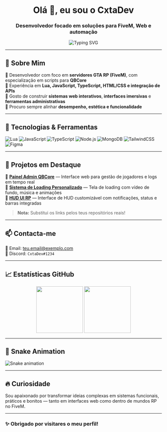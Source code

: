 <h1 align="center">Olá 👋, eu sou o CxtaDev</h1>
<h3 align="center">Desenvolvedor focado em soluções para FiveM, Web e automação</h3>

<p align="center">
  <img src="https://readme-typing-svg.herokuapp.com?font=Fira+Code&duration=3000&pause=1000&color=F7F7F7&center=true&vCenter=true&width=435&lines=Desenvolvedor+Lua+%2F+JavaScript;Especialista+em+QBCore+e+FiveM;Apaixonado+por+UI%2FUX+e+Soluções+RP" alt="Typing SVG" />
</p>

---

## 🚀 Sobre Mim

🔹 Desenvolvedor com foco em **servidores GTA RP (FiveM)**, com especialização em scripts para **QBCore**  
🔹 Experiência em **Lua, JavaScript, TypeScript, HTML/CSS e integração de APIs**  
🔹 Gosto de construir **sistemas web interativos**, **interfaces imersivas** e **ferramentas administrativas**  
🔹 Procuro sempre alinhar **desempenho, estética e funcionalidade**

---

## 🧠 Tecnologias & Ferramentas

![Lua](https://img.shields.io/badge/Lua-2C2D72?style=for-the-badge&logo=lua&logoColor=white)
![JavaScript](https://img.shields.io/badge/JavaScript-F7DF1E?style=for-the-badge&logo=javascript&logoColor=black)
![TypeScript](https://img.shields.io/badge/TypeScript-007ACC?style=for-the-badge&logo=typescript&logoColor=white)
![Node.js](https://img.shields.io/badge/Node.js-339933?style=for-the-badge&logo=nodedotjs&logoColor=white)
![MongoDB](https://img.shields.io/badge/MongoDB-4EA94B?style=for-the-badge&logo=mongodb&logoColor=white)
![TailwindCSS](https://img.shields.io/badge/TailwindCSS-06B6D4?style=for-the-badge&logo=tailwindcss&logoColor=white)
![Figma](https://img.shields.io/badge/Figma-000000?style=for-the-badge&logo=figma&logoColor=white)

---

## 📌 Projetos em Destaque

🔸 [**Painel Admin QBCore**](https://github.com/CxtaDev/admin-panel-qbcore) — Interface web para gestão de jogadores e logs em tempo real  
🔸 [**Sistema de Loading Personalizado**](https://github.com/CxtaDev/fivem-custom-loading) — Tela de loading com vídeo de fundo, música e animações  
🔸 [**HUD UI RP**](https://github.com/CxtaDev/hud-ui-rp) — Interface de HUD customizável com notificações, status e barras integradas  

> **Nota:** Substitui os links pelos teus repositórios reais!

---

## 📫 Contacta-me

📧 Email: [teu.email@exemplo.com](mailto:teu.email@exemplo.com)  
💬 Discord: `CxtaDev#1234`

---

## 📈 Estatísticas GitHub

<p align="center">
  <img src="https://github-readme-stats.vercel.app/api?username=CxtaDev&show_icons=true&theme=radical" height="150"/>
  <img src="https://github-readme-stats.vercel.app/api/top-langs/?username=CxtaDev&layout=compact&theme=radical" height="150"/>
</p>

---

## 🐍 Snake Animation

![Snake animation](https://github.com/CxtaDev/CxtaDev/blob/output/github-contribution-grid-snake.svg)

---

## 🔥 Curiosidade

Sou apaixonado por transformar ideias complexas em sistemas funcionais, práticos e bonitos — tanto em interfaces web como dentro de mundos RP no FiveM.

---

### ✨ Obrigado por visitares o meu perfil!
